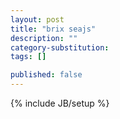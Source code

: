 ```yaml
---
layout: post
title: "brix seajs"
description: ""
category-substitution: 
tags: []

published: false
---
```

{% include JB/setup %}

